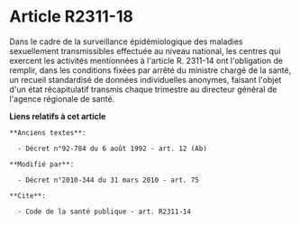 # Article R2311-18

Dans le cadre de la surveillance épidémiologique des maladies sexuellement transmissibles effectuée au niveau national, les
centres qui exercent les activités mentionnées à l'article R. 2311-14 ont l'obligation de remplir, dans les conditions fixées
par arrêté du ministre chargé de la santé, un recueil standardisé de données individuelles anonymes, faisant l'objet d'un
état récapitulatif transmis chaque trimestre au directeur général de l'agence régionale de santé.

**Liens relatifs à cet article**

	**Anciens textes**:

	  - Décret n°92-784 du 6 août 1992 - art. 12 (Ab)

	**Modifié par**:

	  - Décret n°2010-344 du 31 mars 2010 - art. 75

	**Cite**:

	  - Code de la santé publique - art. R2311-14
